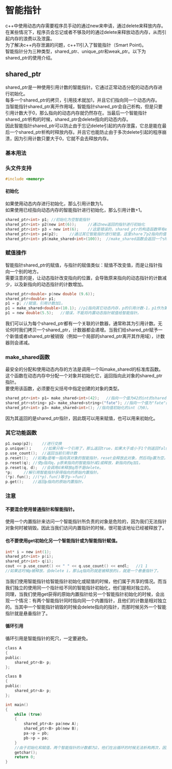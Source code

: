 # 智能指针   
c++中使用动态内存需要程序员手动的通过new来申请，通过delete来释放内存。在某些情况下，程序员会忘记或者不够及时的通过delete来释放动态内存，从而引起内存的浪费以及泄露。   
为了解决c++内存泄漏的问题，c++11引入了智能指针（Smart Point)。  
智能指针分为三种类型，shared\_ptr、unique\_ptr和weak\_ptr。以下为shared_ptr的使用介绍。    
## shared_ptr
shared_ptr是一种使用引用计数的智能指针。它通过正常动态分配的动态内存进行初始化。    
每多一个shared_ptr的拷贝，引用技术就加1，并且它们指向同一个动态内存。   
当智能指针shared_ptr离开作用域，智能指针shared_ptr会自己析构，但是只要引用计数大于0，那么指向的动态内存就仍然存在。当最后一个智能指针shared_ptr析构的时候，shared_ptr会delete指向的动态内存。   
因此智能指针shared_ptr可以防止由于忘记delete引起的内存泄露，它总是能在最后一个shared_ptr析构时释放内存。并且它也能防止由于多次delete引起的程序崩溃，因为引用计数只要大于0，它就不会去释放内存。   
### 基本用法   
### 头文件支持  
```c
#include <memory>   
```   
#### 初始化  
如果使用动态内存进行初始化，那么引用计数为1。   
如果使用已经指向动态内存的智能指针进行初始化，那么引用计数+1。  
```c   
shared_ptr<int> p1;	//初始化为空智能指针   
shared_ptr<int> p2(new int(6));		//通过new返回的指针进行初始化    
shared_ptr<int> p3 = new int(6);	//这是错误的，shared_ptr的构造函数带有explicit参数，不接受隐式转换，因此不能将普通的隐式指针转换成智能指针，只能通过直接初始化      
shared_ptr<int> p4(p2);		//通过其它智能指针进行赋值，这里share了p2指向的值，计数器为2，当然计数器也是共享的。    
shared_ptr<int> p5(make_shared<int>(100));	//make_shared函数会返回一个shared_prt类型的智能指针，与p4类似，是通过别的智能指针进行初始化，不过这是一个全新的智能指针，计数为1。   
```   
### 赋值操作
智能指针shared_ptr的赋值，与指针的赋值类似：赋值不改变值，而是让指针指向一个别的地方。   
需要注意的是，让动态指针改变指向的位置，会导致原来指向的动态指针的计数减少，以及新指向的动态指针的计数增加。   
```c   
shared_ptr<double> p(new double (9.6));   
shared_ptr<double> p1;   
p1 = p;	//赋值，引用计数加1。     
p1 = make_shared<double>(10.1);	//p1指向其它动态内存，p的引用计数-1，p1作为第一个指向该动态内存的智能指针，引用计数为1。  
p1 = new double(5.5);	//错误，不能将内置动态指针赋值给智能指针。   
```  
我们可以认为每个shared_ptr都有一个关联的计数器，通常称其为引用计数。无论何时我们拷贝一个shared_ptr，计数器都会递增。当我们给shared_ptr赋予一个新值或者shared_ptr被销毁（例如一个局部的shared_ptr离开其作用域），计数器则会递减。  
### make_shared函数   
最安全的分配和使用动态内存的方法是调用一个叫make_shared的标准库函数。这个函数在动态内存中分配一个对象并初始化它，返回指向此对象的shared_ptr指针。   
要使用该函数，必须要在尖括号中指定创建的对象的类型。   
```c
shared_ptr<int> p1= make_shared<int>(42);	//指向一个值为42的int的shared_ptr    
shared_ptr<string> p2= make_shared<string>("fate");	//指向一个值为"fate"的string   
shared_ptr<int> p3= make_shared<int>();	//指向值初始化的int（为0）。   
```   
因为其返回的是shared_ptr指针，因此既可以用来赋值，也可以用来初始化。   
### 其它功能函数 
```c
p1.swap(p2);	//进行交换  
p.unique()；		//如果只有一个引用了，那么返回true，如果大于或小于1个则返回false。   
p.use_count();	//返回当前引用计数   
p.reset();	//如果p是唯一指向其对象的智能指针，reset会释放此对象，然后将p置为空。  
p.reset(q);	//使p指向q，p原来指向的智能指针减1或释放，新指向的q加1。   
p.reset(q, d);	//会调用d来释放q而不是delete。   
*p;		//解引用智能指针获得指向的原始内置指针。   
(*p).fun();	//(*p).fun()等于p->fun()   
p.get();	//返回p指向的原始内置指针。   
```   
### 注意
#### 不要混合使用普通指针和智能指针。   
使用一个内置指针来访问一个智能指针所负责的对象是危险的，因为我们无法指针对象何时被销毁。因此当我们访问内置指针的时候，很可能该地址已经被释放了。   
#### 也不要使用get初始化另一个智能指针或为智能指针赋值。   
```c
int* i = new int(1);  
shared_ptr<int> p(i);   
shared_ptr<int> q(i);   
cout << p.use_count() << " " << q.use_count() << endl;   //1 1   
//如果这时候p被释放，会delete i，那么q指向的就是被释放的i，就是一个悬垂指针了。   
```   
当我们使用智能指针给智能指针初始化或赋值的时候，他们属于共享的情况。而当我们独立的使用同一个指针给不同的智能指针初始化，他们是相对独立的。  
同理，当我们使用get获得的原始内置指针给另一个智能指针初始化的时候，会出现一个情况：有两个智能指针同时指向同一个内置指针，且他们的计数是相对独立的。当其中一个智能指针销毁的时候会delete指向的指针，而那时候另外一个智能指针就是悬垂指针了。   
#### 循环引用
循环引用是智能指针的死穴，一定要避免。  
```c  
class A  
{   
public:   
	shared_ptr<B> p;   
};  

class B   
{  
public:    
	shared_ptr<A> p;   
};   

int main()  
{   
	while (true)  
	{  
		shared_ptr<A> pa(new A);   
		shared_ptr<B> pb(new B);   
		pa->p = pb;  
		pb->p = pa;   
	}  
	//由于初始化和赋值，两个智能指针的计数都为2。他们在出循环的时候无法析构两次，因此会进入死循环不断的泄露内存。   
	getchar();   
	return 0;  
}  
```    